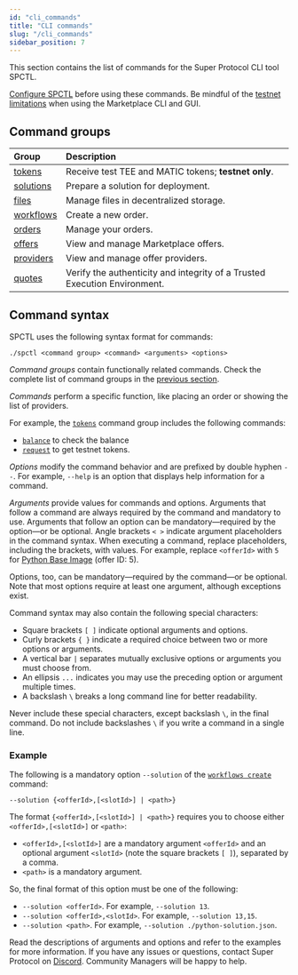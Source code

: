 ```yaml
---
id: "cli_commands"
title: "CLI commands"
slug: "/cli_commands"
sidebar_position: 7
---
```


This section contains the list of commands for the Super Protocol CLI tool SPCTL.

[Configure SPCTL](/developers/cli_guides/configure) before using these commands. Be mindful of the [testnet limitations](/testnet/limitations) when using the Marketplace CLI and GUI.

## Command groups

| **Group** | **Description** |
| :- | :- |
| [tokens](/developers/cli_commands/tokens) | Receive test TEE and MATIC tokens; **testnet only**. |
| [solutions](/developers/cli_commands/solutions) | Prepare a solution for deployment. |
| [files](/developers/cli_commands/files) | Manage files in decentralized storage. |
| [workflows](/developers/cli_commands/workflows) | Create a new order. |
| [orders](/developers/cli_commands/orders) | Manage your orders. |
| [offers](/developers/cli_commands/offers) | View and manage Marketplace offers. |
| [providers](/developers/cli_commands/providers) | View and manage offer providers. |
| [quotes](/developers/cli_commands/quotes) | Verify the authenticity and integrity of a Trusted Execution Environment. |

## Command syntax

SPCTL uses the following syntax format for commands:

```
./spctl <command group> <command> <arguments> <options>
```

_Command groups_ contain functionally related commands. Check the complete list of command groups in the [previous section](/developers/cli_commands#command-groups).

_Commands_ perform a specific function, like placing an order or showing the list of providers.

For example, the [`tokens`](/developers/cli_commands/tokens) command group includes the following commands:
- [`balance`](/developers/cli_commands/tokens/balance) to check the balance
- [`request`](/developers/cli_commands/tokens/request) to get testnet tokens.

_Options_ modify the command behavior and are prefixed by double hyphen `--`. For example, `--help` is an option that displays help information for a command.

_Arguments_ provide values for commands and options. Arguments that follow a command are always required by the command and mandatory to use. Arguments that follow an option can be mandatory—required by the option—or be optional. Angle brackets `< >` indicate argument placeholders in the command syntax. When executing a command, replace placeholders, including the brackets, with values. For example, replace `<offerId>` with `5` for [Python Base Image](https://marketplace.superprotocol.com/?offer=offerId%3D5) (offer ID: 5).

Options, too, can be mandatory—required by the command—or be optional. Note that most options require at least one argument, although exceptions exist.

Command syntax may also contain the following special characters:

- Square brackets `[ ]` indicate optional arguments and options.
- Curly brackets `{ }` indicate a required choice between two or more options or arguments.
- A vertical bar `|` separates mutually exclusive options or arguments you must choose from.
- An ellipsis `...` indicates you may use the preceding option or argument multiple times.
- A backslash `\` breaks a long command line for better readability.

Never include these special characters, except backslash `\`, in the final command. Do not include backslashes `\` if you write a command in a single line.

### Example

The following is a mandatory option `--solution` of the [`workflows create`](/developers/cli_commands/workflows/create) command:

```
--solution {<offerId>,[<slotId>] | <path>}
```

The format `{<offerId>,[<slotId>] | <path>}` requires you to choose either `<offerId>,[<slotId>]` or `<path>`:
- `<offerId>,[<slotId>]` are a mandatory argument `<offerId>` and an optional argument `<slotId>` (note the square brackets `[ ]`), separated by a comma.
- `<path>` is a mandatory argument.

So, the final format of this option must be one of the following:
- `--solution <offerId>`. For example, `--solution 13`.
- `--solution <offerId>,<slotId>`. For example, `--solution 13,15`.
- `--solution <path>`. For example, `--solution ./python-solution.json`.

Read the descriptions of arguments and options and refer to the examples for more information. If you have any issues or questions, contact Super Protocol on [Discord](https://discord.gg/superprotocol). Community Managers will be happy to help.